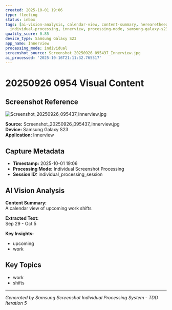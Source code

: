```yaml
---
created: 2025-10-01 19:06
type: fleeting
status: inbox
tags: [ai-vision-analysis, calendar-view, content-summary, herearetheextractedrelevanttagsscreenshot,
  individual-processing, innerview, processing-mode, samsung-galaxy-s23]
quality_score: 0.85
device_type: Samsung Galaxy S23
app_name: Innerview
processing_mode: individual
screenshot_source: Screenshot_20250926_095437_Innerview.jpg
ai_processed: '2025-10-16T21:11:32.765517'
---
```


# 20250926 0954 Visual Content
## Screenshot Reference

![Screenshot_20250926_095437_Innerview.jpg](/Users/thaddius/Library/CloudStorage/OneDrive-Personal/backlog/Pictures/Screenshots/Screenshot_20250926_095437_Innerview.jpg)

**Source:** Screenshot_20250926_095437_Innerview.jpg  
**Device:** Samsung Galaxy S23  
**Application:** Innerview  

## Capture Metadata

- **Timestamp:** 2025-10-01 19:06
- **Processing Mode:** Individual Screenshot Processing
- **Session ID:** individual_processing_session

## AI Vision Analysis

**Content Summary:**  
A calendar view of upcoming work shifts

**Extracted Text:**  
Sep 29 - Oct 5

**Key Insights:**  
- upcoming
- work

## Key Topics

- work
- shifts

---

*Generated by Samsung Screenshot Individual Processing System - TDD Iteration 5*
